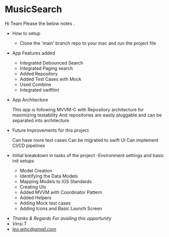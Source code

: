 # MusicSearch

Hi Team Please the below notes .

* How to setup

  - Clone the 'main' branch repo to your mac and run the project file

* App Features added

  - Integrated Debounced Search
  - Integrated Paging search
  - Added Repository
  - Added Test Cases with Mock
  - Used Combine
  - Integrated swiftlint

* App Architecture

   This app is following MVVM-C with Repository architecture for maximizing testability
  And repositories are easily pluggable and can be separated into architecture

* Future Improvements for this project

    Can have more test cases
    Can be migrated to swift UI
    Can implement  CI/CD  pipelines

* Initial breakdown in tasks of the project
   -Environment settings and basic init setups
  - Model Creation
  - Identifying the Data Models
  - Mapping Models to iOS Standards
  - Creating UIs
  - Added MVVM with Coordinator Pattern 
  - Added Helpers 
  - Adding Mock test cases
  - Adding Icons and Basic Launch Screen

- *Thanks & Regards For availing this opportunity*
- *Vinsi.T*
- *leo.winc@gmail.com*
